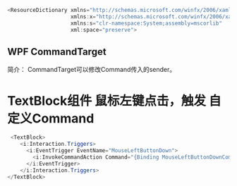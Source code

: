 
```cs
<ResourceDictionary xmlns="http://schemas.microsoft.com/winfx/2006/xaml/presentation"
                    xmlns:x="http://schemas.microsoft.com/winfx/2006/xaml"
                    xmlns:s="clr-namespace:System;assembly=mscorlib"
                    xml:space="preserve">
```
## WPF CommandTarget

简介：
      CommandTarget可以修改Command传入的sender。

# TextBlock组件 鼠标左键点击，触发 自定义Command
``` cs
 <TextBlock>
    <i:Interaction.Triggers>
      <i:EventTrigger EventName="MouseLeftButtonDown">
        <i:InvokeCommandAction Command="{Binding MouseLeftButtonDownCommand}"/>
      </i:EventTrigger>
    </i:Interaction.Triggers>
</TextBlock>
```

